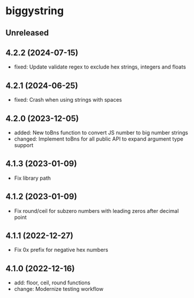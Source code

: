 # biggystring

## Unreleased

## 4.2.2 (2024-07-15)

- fixed: Update validate regex to exclude hex strings, integers and floats

## 4.2.1 (2024-06-25)

- fixed: Crash when using strings with spaces

## 4.2.0 (2023-12-05)

- added: New toBns function to convert JS number to big number strings
- changed: Implement toBns for all public API to expand argument type support

## 4.1.3 (2023-01-09)

- Fix library path

## 4.1.2 (2023-01-09)

- Fix round/ceil for subzero numbers with leading zeros after decimal point

## 4.1.1 (2022-12-27)

- Fix 0x prefix for negative hex numbers

## 4.1.0 (2022-12-16)

- add: floor, ceil, round functions
- change: Modernize testing workflow
